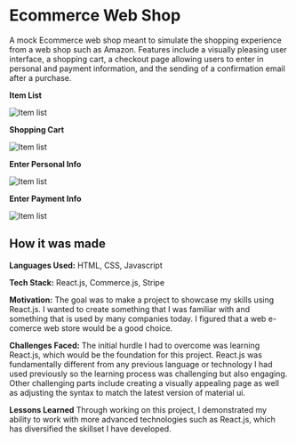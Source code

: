 # Ecommerce Web Shop

A mock Ecommerce web shop meant to simulate the shopping experience from a web shop such as Amazon. Features include a visually pleasing user interface, a shopping cart, a checkout page allowing users to enter in personal and payment information, and the sending of a confirmation email after a purchase.

**Item List**

![Item list](https://github.com/MatthewAu3/ecommerce-web-shop/blob/main/item-list.PNG?raw=true)

**Shopping Cart**

![Item list](https://github.com/MatthewAu3/ecommerce-web-shop/blob/main/shopping-cart.PNG?raw=true)

**Enter Personal Info**

![Item list](https://github.com/MatthewAu3/ecommerce-web-shop/blob/main/checkout-page.PNG?raw=true)

**Enter Payment Info**

![Item list](https://github.com/MatthewAu3/ecommerce-web-shop/blob/main/checkout-page2.PNG?raw=true)

## How it was made

**Languages Used:** HTML, CSS, Javascript

**Tech Stack:** React.js, Commerce.js, Stripe

**Motivation:** The goal was to make a project to showcase my skills using React.js. I wanted to create something that I was familiar with and something that is used by many companies today. I figured that a web e-comerce web store would be a good choice.

**Challenges Faced:** The initial hurdle I had to overcome was learning React.js, which would be the foundation for this project. React.js was fundamentally different from any previous language or technology I had used previously so the learning process was challenging but also engaging. Other challenging parts include creating a visually appealing page as well as adjusting the syntax to match the latest version of material ui.

**Lessons Learned** Through working on this project, I demonstrated my ability to work with more advanced technologies such as React.js, which has diversified the skillset I have developed.
